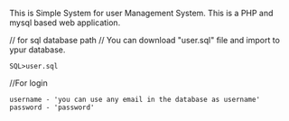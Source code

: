 This is Simple System for user Management System. This is a PHP and mysql based web application.

// for sql database path
// You can download "user.sql" file and import to ypur database.

    SQL>user.sql

//For login


    username - 'you can use any email in the database as username'
    password - 'password'
